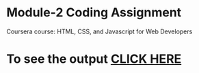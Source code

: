 # Module-2 Coding Assignment

Coursera course: HTML, CSS, and Javascript for Web Developers

# To see the output [CLICK HERE](https://vyshnavi-v.github.io/Coursera-HTML-CSS-Javascript-for-Web-Developers/module-2/index.html)
